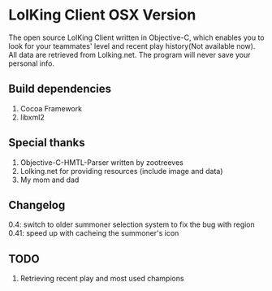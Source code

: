 LolKing Client OSX Version
==========================

The open source LolKing Client written in Objective-C, which enables you to look
for your teammates' level and recent play history(Not available now). All data 
are retrieved from Lolking.net. The program will never save your personal info.

Build dependencies
------------------
1. Cocoa Framework
2. libxml2

Special thanks
--------------
1. Objective-C-HMTL-Parser written by zootreeves
2. Lolking.net for providing resources (include image and data)
3. My mom and dad

Changelog
---------
0.4: switch to older summoner selection system to fix the bug with region
0.41: speed up with cacheing the summoner's icon


TODO
----
1. Retrieving recent play and most used champions
